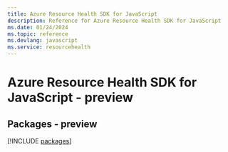 ```yaml
---
title: Azure Resource Health SDK for JavaScript
description: Reference for Azure Resource Health SDK for JavaScript
ms.date: 01/24/2024
ms.topic: reference
ms.devlang: javascript
ms.service: resourcehealth
---
```

# Azure Resource Health SDK for JavaScript - preview
## Packages - preview
[!INCLUDE [packages](resource-health-index.md)]